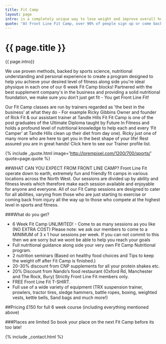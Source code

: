 ```yaml
---
title: Fit Camp
layout: page
intro: is a completely unique way to lose weight and improve overall health whilst training in an outdoor environment.
quote: "At Front Line Fit Camp, over 90% of people sign up or come back again after their first session. Why?....Because we don’t only give you results...But we have FUN whilst doing so!"
---
```


<div class="jumbotron">
	<h1>{{ page.title }}</h1>
	<p class="lead">{{ page.intro}}</p>
</div>

We use proven methods, backed by sports science, nutritional understanding and personal experience to create a program designed to help you achieve your desired level of fitness along side you're ideal physique in each one of our 6 week Fit Camp blocks! Partnered with the best supplement company's in the business and providing a solid nutritional foundation, we make sure you don't just get fit - You get Front Line Fit!

Our Fit Camp classes are run by trainers regarded as 'the best in the business’ at what they do - For example Ricky Gibbins Owner and founder of Rick Fit & our assistant trainer at Tandle Hills Fit Fit Camp is one of the post graduates of the Ultimate Diploma taught by Future In Fitness and holds a profound level of nutritional knowledge to help each and every ‘Fit Camper’ at Tandle Hills clean up their diet from day one). Ricky just one of many more who are here to get you in the best shape of your life! Rest assured you are in great hands! Click here to see our Trainer profile list.

{% include _quote.html image='http://lorempixel.com/1200/700/sports/' quote=page.quote %}

##WHAT CAN YOU EXPECT FROM FRONT LINE CAMP?
Front Line Fit operate down to earth, extremely fun and friendly fit camps in various locations across the North West. Our sessions are divided up by ability and fitness levels which therefore make each session available and enjoyable for anyone and everyone. All of our Fit Camp sessions are designed to cater for all abilities, varying from those who are just starting to exercise or coming back from injury all the way up to those who compete at the highest level in sports and fitness. 

###What do you get?
 - 6 Week Fit Camp UNLIMITED! - Come to as many sessions as you like (NO EXTRA COST) Please note: we ask our members to come to a MINIMUM of 3 x 1 hour sessions per week. If you can not commit to this then we are sorry but we wont be able to help you reach your goals
 - Full nutritional guidance along side your very own Fit Camp Nutritional program.
 - 2 nutrition seminars (Based on healthy food choices and Tips to keep the weight off after Fit Camp is finished.)
 - 20-30% discount from CNP supplements for all your protein shakes etc.
 - 20% Discount from Nando’s food restaurant (Oxford Rd, Manchester and The Rock, Bury) Strictly Front Line Fit members only.
 - FREE Front Line Fit T-SHIRT.
 - Full use of a wide variety of equipment (TRX suspension trainer, prowlers, tractor tires, sledge hammers, battle ropes, boxing, weighted vests, kettle bells, Sand bags and much more!)



##Pricing
£150 for full 6 week course (including everything mentioned above)

###Places are limited
So book your place on the next Fit Camp before its too late!


{% include _contact.html %}

